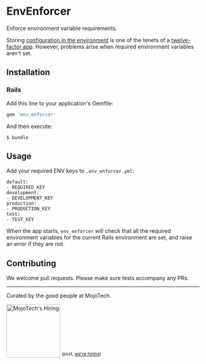 # EnvEnforcer

Enforce environment variable requirements.

Storing [configuration in the environment](http://www.12factor.net/config) is one of the tenets of a [twelve-factor app](http://www.12factor.net/). However, problems arise when required environment variables aren't set.

## Installation

### Rails

Add this line to your application's Gemfile:

```ruby
gem 'env_enforcer'
```

And then execute:

    $ bundle

## Usage

Add your required ENV keys to `.env_enforcer.yml`:

```shell
default:
- REQUIRED_KEY
development:
- DEVELOPMENT_KEY
production:
- PRODUCTION_KEY
test:
- TEST_KEY
```

When the app starts, `env_enforcer` will check that all the required environment variables for the current Rails environment are set, and raise an error if they are not.

## Contributing
We welcome pull requests. Please make sure tests accompany any PRs.

---

Curated by the good people at MojoTech.

<a href="http://mojotech.com"><img width="140px" src="https://mojotech.github.io/jeet/img/mojotech-logo.svg" title="MojoTech's Hiring"></a> <sup>(psst, [we're hiring](http://www.mojotech.com/jobs))</sup>
